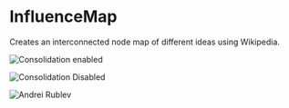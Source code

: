 # InfluenceMap
Creates an interconnected node map of different ideas using Wikipedia.

![Consolidation enabled](https://user-images.githubusercontent.com/46767048/182428947-1678539c-d326-48ed-a914-9407db42ff7f.png)

![Consolidation Disabled](https://user-images.githubusercontent.com/46767048/182428803-29a003eb-d238-4148-b35e-e76c14736e67.png)

![Andrei Rublev](https://user-images.githubusercontent.com/46767048/182428638-27fcb9e5-909b-43e8-8497-f3875472c08c.png)
